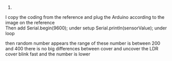 1.
I copy the coding from the reference and plug the Arduino according to the image on the reference  
Then add  Serial.begin(9600); under setup
Serial.println(sensorValue); under loop

then random number appears 
the range of these number is between 200 and 400
there is no big differences between cover and uncover the LDR
cover blink fast and the number is lower
